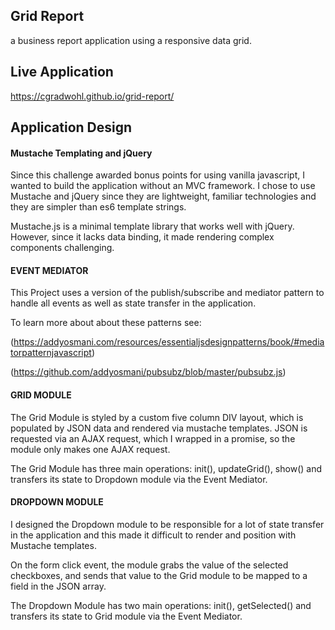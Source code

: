 ## Grid Report
a business report application using a responsive data grid.

## Live Application
https://cgradwohl.github.io/grid-report/


## Application Design

#### Mustache Templating and jQuery
Since this challenge awarded bonus points for using vanilla javascript, I wanted to build the application without an MVC framework. I chose to use Mustache and jQuery since they are lightweight, familiar technologies and they are simpler than es6 template strings.

Mustache.js is a minimal template library that works well with jQuery. However, since it lacks data binding, it made rendering complex components challenging.

#### EVENT MEDIATOR
This Project uses a version of the publish/subscribe and mediator pattern to handle all events as well as state transfer in the application.

To learn more about about these patterns see:

(https://addyosmani.com/resources/essentialjsdesignpatterns/book/#mediatorpatternjavascript)

(https://github.com/addyosmani/pubsubz/blob/master/pubsubz.js)


#### GRID MODULE
The Grid Module is styled by a custom five column DIV layout, which is populated by JSON data and rendered via mustache templates. JSON is requested via an AJAX request, which I wrapped in a promise, so the module only makes one AJAX request.

The Grid Module has three main operations: init(), updateGrid(), show() and transfers its state to Dropdown module via the Event Mediator.


#### DROPDOWN MODULE
I designed the Dropdown module to be responsible for a lot of state transfer in the application and this made it difficult to render and position with Mustache templates.

On the form click event, the module grabs the value of the selected checkboxes, and sends that value to the Grid module to be mapped to a field in the JSON array.

The Dropdown Module has two main operations: init(), getSelected() and transfers its state to Grid module via the Event Mediator.
